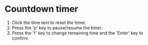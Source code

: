 # Countdown timer

1. Click the time text to reset the timer.
2. Press the 'p' key to pause/resume the timer.
3. Press the 'f' key to change remaining time and the 'Enter' key to confirm.
